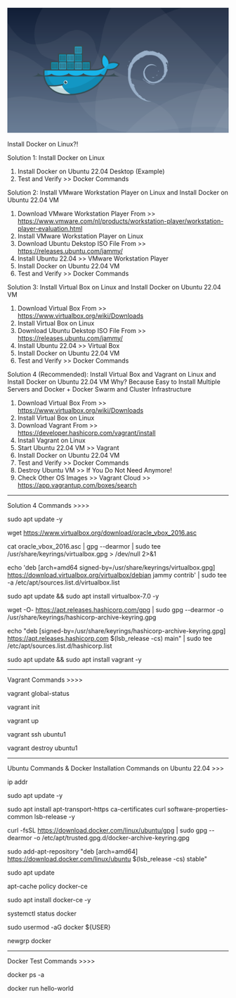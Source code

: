 ![Alt text](image_06.png)

Install Docker on Linux?!


Solution 1: Install Docker on Linux
1. Install Docker on Ubuntu 22.04 Desktop (Example)
4. Test and Verify >> Docker Commands

Solution 2: Install VMware Workstation Player on Linux and Install Docker on Ubuntu 22.04 VM
1. Download VMware Workstation Player From >> https://www.vmware.com/nl/products/workstation-player/workstation-player-evaluation.html
2. Install VMware Workstation Player on Linux
3. Download Ubuntu Dekstop ISO File From >> https://releases.ubuntu.com/jammy/
4. Install Ubuntu 22.04 >> VMware Workstation Player
5. Install Docker on Ubuntu 22.04 VM
6. Test and Verify >> Docker Commands

Solution 3: Install Virtual Box on Linux and Install Docker on Ubuntu 22.04 VM
1. Download Virtual Box From >> https://www.virtualbox.org/wiki/Downloads
2. Install Virtual Box on Linux
3. Download Ubuntu Dekstop ISO File From >> https://releases.ubuntu.com/jammy/
4. Install Ubuntu 22.04 >> Virtual Box
5. Install Docker on Ubuntu 22.04 VM
6. Test and Verify >> Docker Commands

Solution 4 (Recommended): Install Virtual Box and Vagrant on Linux and Install Docker on Ubuntu 22.04 VM
Why? Because Easy to Install Multiple Servers and Docker + Docker Swarm and Cluster Infrastructure
1. Download Virtual Box From >> https://www.virtualbox.org/wiki/Downloads
2. Install Virtual Box on Linux
3. Download Vagrant From >> https://developer.hashicorp.com/vagrant/install
4. Install Vagrant on Linux
5. Start Ubuntu 22.04 VM >> Vagrant
6. Install Docker on Ubuntu 22.04 VM
7. Test and Verify >> Docker Commands
8. Destroy Ubuntu VM >> If You Do Not Need Anymore!
9. Check Other OS Images >> Vagrant Cloud >> https://app.vagrantup.com/boxes/search


****************************************
Solution 4 Commands >>>>

sudo apt update -y

wget https://www.virtualbox.org/download/oracle_vbox_2016.asc 

cat oracle_vbox_2016.asc | gpg --dearmor | sudo tee /usr/share/keyrings/virtualbox.gpg > /dev/null 2>&1

echo 'deb [arch=amd64 signed-by=/usr/share/keyrings/virtualbox.gpg] https://download.virtualbox.org/virtualbox/debian jammy contrib' | sudo tee -a /etc/apt/sources.list.d/virtualbox.list

sudo apt update && sudo apt install virtualbox-7.0 -y

wget -O- https://apt.releases.hashicorp.com/gpg | sudo gpg --dearmor -o /usr/share/keyrings/hashicorp-archive-keyring.gpg

echo "deb [signed-by=/usr/share/keyrings/hashicorp-archive-keyring.gpg] https://apt.releases.hashicorp.com $(lsb_release -cs) main" | sudo tee /etc/apt/sources.list.d/hashicorp.list

sudo apt update && sudo apt install vagrant -y


****************************************
Vagrant Commands >>>>

vagrant global-status

vagrant init

vagrant up

vagrant ssh ubuntu1

vagrant destroy ubuntu1


****************************************
Ubuntu Commands & Docker Installation Commands on Ubuntu 22.04 >>>

ip addr

sudo apt update -y

sudo apt install apt-transport-https ca-certificates curl software-properties-common lsb-release -y

curl -fsSL https://download.docker.com/linux/ubuntu/gpg | sudo gpg --dearmor -o /etc/apt/trusted.gpg.d/docker-archive-keyring.gpg

sudo add-apt-repository "deb [arch=amd64] https://download.docker.com/linux/ubuntu $(lsb_release -cs) stable"

sudo apt update

apt-cache policy docker-ce

sudo apt install docker-ce -y

systemctl status docker

sudo usermod -aG docker ${USER}

newgrp docker


****************************************
Docker Test Commands >>>>

docker ps -a

docker run hello-world

